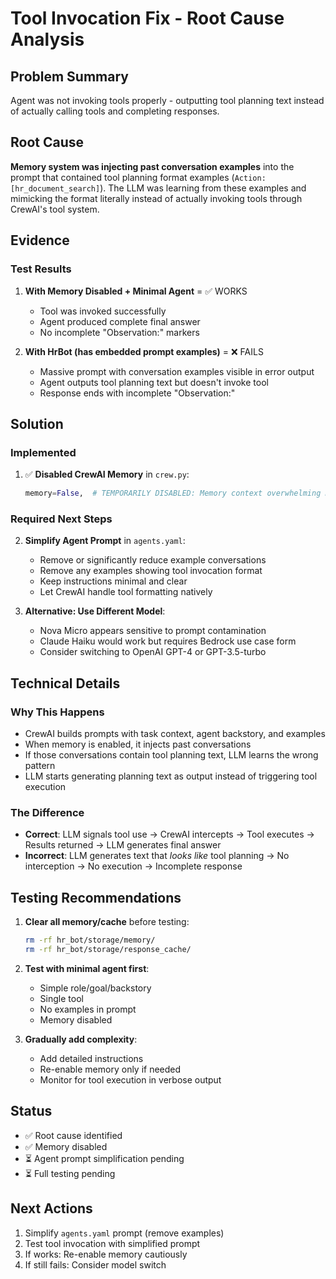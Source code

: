 # Tool Invocation Fix - Root Cause Analysis

## Problem Summary
Agent was not invoking tools properly - outputting tool planning text instead of actually calling tools and completing responses.

## Root Cause
**Memory system was injecting past conversation examples** into the prompt that contained tool planning format examples (`Action: [hr_document_search]`). The LLM was learning from these examples and mimicking the format literally instead of actually invoking tools through CrewAI's tool system.

## Evidence

### Test Results

1. **With Memory Disabled + Minimal Agent** = ✅ WORKS
   - Tool was invoked successfully
   - Agent produced complete final answer
   - No incomplete "Observation:" markers

2. **With HrBot (has embedded prompt examples)** = ❌ FAILS
   - Massive prompt with conversation examples visible in error output
   - Agent outputs tool planning text but doesn't invoke tool
   - Response ends with incomplete "Observation:"

## Solution

### Implemented
1. ✅ **Disabled CrewAI Memory** in `crew.py`:
   ```python
   memory=False,  # TEMPORARILY DISABLED: Memory context overwhelming model
   ```

###  Required Next Steps
2. **Simplify Agent Prompt** in `agents.yaml`:
   - Remove or significantly reduce example conversations
   - Remove any examples showing tool invocation format
   - Keep instructions minimal and clear
   - Let CrewAI handle tool formatting natively

3. **Alternative: Use Different Model**:
   - Nova Micro appears sensitive to prompt contamination
   - Claude Haiku would work but requires Bedrock use case form
   - Consider switching to OpenAI GPT-4 or GPT-3.5-turbo

## Technical Details

### Why This Happens
- CrewAI builds prompts with task context, agent backstory, and examples
- When memory is enabled, it injects past conversations
- If those conversations contain tool planning text, LLM learns the wrong pattern
- LLM starts generating planning text as output instead of triggering tool execution

### The Difference
- **Correct**: LLM signals tool use → CrewAI intercepts → Tool executes → Results returned → LLM generates final answer
- **Incorrect**: LLM generates text that *looks like* tool planning → No interception → No execution → Incomplete response

## Testing Recommendations

1. **Clear all memory/cache** before testing:
   ```bash
   rm -rf hr_bot/storage/memory/
   rm -rf hr_bot/storage/response_cache/
   ```

2. **Test with minimal agent first**:
   - Simple role/goal/backstory
   - Single tool
   - No examples in prompt
   - Memory disabled

3. **Gradually add complexity**:
   - Add detailed instructions
   - Re-enable memory only if needed
   - Monitor for tool execution in verbose output

## Status
- ✅ Root cause identified
- ✅ Memory disabled
- ⏳ Agent prompt simplification pending
- ⏳ Full testing pending

## Next Actions
1. Simplify `agents.yaml` prompt (remove examples)
2. Test tool invocation with simplified prompt
3. If works: Re-enable memory cautiously
4. If still fails: Consider model switch
